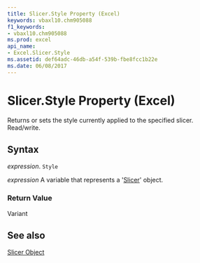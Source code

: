 ```yaml
---
title: Slicer.Style Property (Excel)
keywords: vbaxl10.chm905088
f1_keywords:
- vbaxl10.chm905088
ms.prod: excel
api_name:
- Excel.Slicer.Style
ms.assetid: def64adc-46db-a54f-539b-fbe8fcc1b22e
ms.date: 06/08/2017
---
```



# Slicer.Style Property (Excel)

Returns or sets the style currently applied to the specified slicer. Read/write.


## Syntax

 _expression_. `Style`

 _expression_ A variable that represents a '[Slicer](Excel.Slicer.md)' object.


### Return Value

Variant


## See also


[Slicer Object](Excel.Slicer.md)

